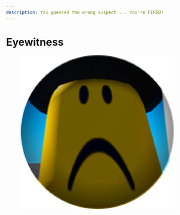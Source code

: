 ```yaml
---
description: You guessed the wrong suspect ... You're FIRED!
---
```


# Eyewitness

<figure><img src="../.gitbook/assets/image.png" alt=""><figcaption></figcaption></figure>
